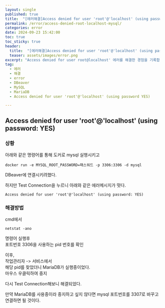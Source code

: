 ```yaml
---
layout: single
published: true
title:  "[에러해결]Access denied for user 'root'@'localhost' (using password: YES)"
permalink: /error/access-denied-root-localhost-mysql/
categories: error
date: 2024-09-23 15:42:00
toc: true
toc_sticky: true
header:
  title:  "[에러해결]Access denied for user 'root'@'localhost' (using password: YES)"
  teaser: assets/images/error.png
excerpt: "Access denied for user root@localhost' 에러를 해결한 경험을 기록합니다."
tag:   
  - 에러
  - 해결
  - error
  - DBeaver
  - MySQL
  - MariaDB
  - Access denied for user 'root'@'localhost' (using password YES)

---
```


## Access denied for user 'root'@'localhost' (using password: YES)

### 상황

아래와 같은 명령어를 통해 도커로 mysql 실행시키고  
```
docker run -e MYSQL_ROOT_PASSWORD=패스워드 -p 3306:3306 -d mysql
```
DBeaver에 연결시키려했다.  
 

하지만 Test Connection을 누르니 아래와 같은 에러메시지가 떳다.  

```
Access denied for user 'root'@'localhost' (using password: YES)
```

### 해결방법


cmd에서  
```
netstat -ano
```
명령어 실행후  
포트번호 3306을 사용하는 pid 번호를 확인  

이후,  
작업관리자 -> 서비스에서  
해당 pid를 찾았더니 MariaDB가 실행중이었다.  
마우스 우클릭하여 중지  


다시 Test Connection해보니 해결되었다.

만약 MariaDB를 사용중이라 중지하고 싶지 않다면 mysql 포트번호를 3307로 바꾸고 연결하면 될 것이다.